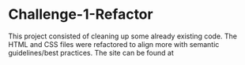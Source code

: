 # Challenge-1-Refactor

This project consisted of cleaning up some already existing code. The HTML and CSS files were refactored to align more with semantic guidelines/best practices. The site can be found at 
